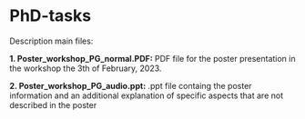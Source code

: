 # PhD-tasks

Description main files:

**1. Poster_workshop_PG_normal.PDF:** PDF file for the poster presentation in the workshop the 3th of February, 2023.

**2. Poster_workshop_PG_audio.ppt:** .ppt file containg the poster information and an additional explanation of specific aspects that are not described in the poster
